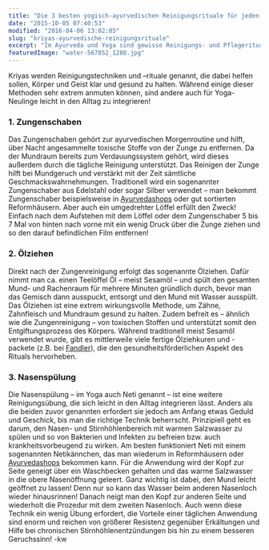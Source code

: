 ```yaml
---
title: "Die 3 besten yogisch-ayurvedischen Reinigungsrituale für jeden Tag"
date: "2015-10-05 07:40:53"
modified: "2016-04-06 13:02:05"
slug: "kriyas-ayurvedische-reinigungsrituale"
excerpt: "Im Ayurveda und Yoga sind gewisse Reinigungs- und Pflegerituale fixer Bestandteil des Alltags. Die enormen Vorteile davon machen einige der sogenannten Kriyas jedoch für alle interessant!"
featuredImage: "water-567852_1280.jpg"
---
```


Kriyas werden Reinigungstechniken und –rituale genannt, die dabei helfen sollen, Körper und Geist klar und gesund zu halten. Während einige dieser Methoden sehr extrem anmuten können, sind andere auch für Yoga-Neulinge leicht in den Alltag zu integrieren!

### 1\. Zungenschaben

Das Zungenschaben gehört zur ayurvedischen Morgenroutine und hilft, über Nacht angesammelte toxische Stoffe von der Zunge zu entfernen. Da der Mundraum bereits zum Verdauungssystem gehört, wird dieses außerdem durch die tägliche Reinigung unterstützt. Das Reinigen der Zunge hilft bei Mundgeruch und verstärkt mit der Zeit sämtliche Geschmackswahrnehmungen. Traditionell wird ein sogenannter Zungenschaber aus Edelstahl oder sogar Silber verwendet – man bekommt Zungenschaber beispielsweise in [Ayurvedashops](http://www.keralaayurvedashop.com/) oder gut sortierten Reformhäusern. Aber auch ein umgedrehter Löffel erfüllt den Zweck! Einfach nach dem Aufstehen mit dem Löffel oder dem Zungenschaber 5 bis 7 Mal von hinten nach vorne mit ein wenig Druck über die Zunge ziehen und so den darauf befindlichen Film entfernen!

### 2\. Ölziehen

Direkt nach der Zungenreinigung erfolgt das sogenannte Ölziehen. Dafür nimmt man ca. einen Teelöffel Öl – meist Sesamöl – und spült den gesamten Mund- und Rachenraum für mehrere Minuten gründlich durch, bevor man das Gemisch dann ausspuckt, entsorgt und den Mund mit Wasser ausspült. Das Ölziehen ist eine extrem wirkungsvolle Methode, um Zähne, Zahnfleisch und Mundraum gesund zu halten. Zudem befreit es – ähnlich wie die Zungenreinigung – von toxischen Stoffen und unterstützt somit den Entgiftungsprozess des Körpers. Während traditionell meist Sesamöl verwendet wurde, gibt es mittlerweile viele fertige Ölziehkuren und -packete (z.B. bei [Fandler](http://www.fandler.at/de/tipps-fuer-wahren-genuss/oelziehen.html)), die den gesundheitsförderlichen Aspekt des Rituals hervorheben.

### 3\. Nasenspülung

Die Nasenspülung – im Yoga auch Neti genannt – ist eine weitere Reinigungsübung, die sich leicht in den Alltag integrieren lässt. Anders als die beiden zuvor genannten erfordert sie jedoch am Anfang etwas Geduld und Geschick, bis man die richtige Technik beherrscht. Prinzipiell geht es darum, den Nasen- und Stirnhöhlenbereich mit warmen Salzwasser zu spülen und so von Bakterien und Infekten zu befreien bzw. auch krankheitsvorbeugend zu wirken. Am besten funktioniert Neti mit einem sogenannten Netikännchen, das man wiederum in Reformhäusern oder [Ayurvedashops](http://www.keralaayurvedashop.com/) bekommen kann. Für die Anwendung wird der Kopf zur Seite geneigt über ein Waschbecken gehalten und das warme Salzwasser in die obere Nasenöffnung geleert. Ganz wichtig ist dabei, den Mund leicht geöffnet zu lassen! Denn nur so kann das Wasser beim anderen Nasenloch wieder hinausrinnen! Danach neigt man den Kopf zur anderen Seite und wiederholt die Prozedur mit dem zweiten Nasenloch. Auch wenn diese Technik ein wenig Übung erfordert, die Vorteile einer täglichen Anwendung sind enorm und reichen von größerer Resistenz gegenüber Erkältungen und Hilfe bei chronischen Stirnhöhlenentzündungen bis hin zu einem besseren Geruchssinn! -kw